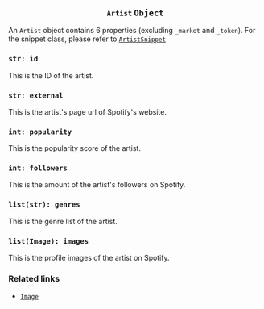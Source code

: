 <h3 align="center"><code>Artist</code> <kbd>Object</kbd></h3>

An `Artist` object contains 6 properties (excluding `_market` and `_token`). For the snippet class, please refer to [`ArtistSnippet`](https://github.com/creuserr/crespot/tree/main/docs/snippet/artist.md)

### `str: id`
This is the ID of the artist.

### `str: external`
This is the artist's page url of Spotify's website.

### `int: popularity`
This is the popularity score of the artist.

### `int: followers`
This is the amount of the artist's followers on Spotify.

### `list(str): genres`
This is the genre list of the artist.

### `list(Image): images`
This is the profile images of the artist on Spotify.

### Related links

- [`Image`](https://github.com/creuserr/crespot/tree/main/docs/snippet/image.md)
